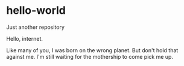 # hello-world
Just another repository

Hello, internet.

Like many of you, I was born on the wrong planet.
But don't hold that against me. I'm still waiting
for the mothership to come pick me up.
